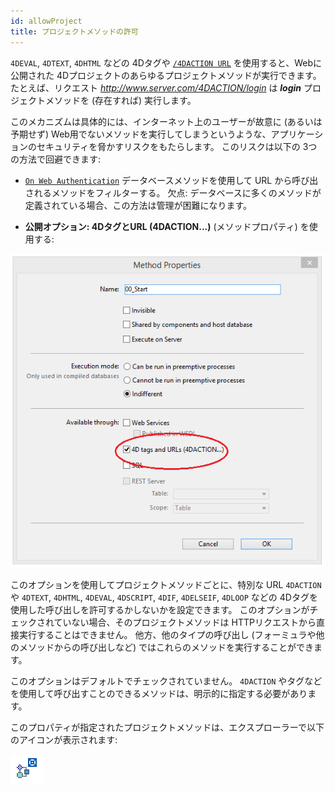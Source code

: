 ```yaml
---
id: allowProject
title: プロジェクトメソッドの許可
---
```


  
`4DEVAL`, `4DTEXT`, `4DHTML` などの 4Dタグや [`/4DACTION URL`](httpRequests.md#/4daction) を使用すると、Webに公開された 4Dプロジェクトのあらゆるプロジェクトメソッドが実行できます。 たとえば、リクエスト *<http://www.server.com/4DACTION/login>* は ***login*** プロジェクトメソッドを (存在すれば) 実行します。

このメカニズムは具体的には、インターネット上のユーザーが故意に (あるいは予期せず) Web用でないメソッドを実行してしまうというような、アプリケーションのセキュリティを脅かすリスクをもたらします。 このリスクは以下の 3つの方法で回避できます:

* [`On Web Authentication`](authentication.md#on-web-authentication) データベースメソッドを使用して URL から呼び出されるメソッドをフィルターする。 欠点: データベースに多くのメソッドが定義されている場合、この方法は管理が困難になります。

* **公開オプション: 4DタグとURL (4DACTION...)** (メソッドプロパティ) を使用する:

![](../assets/en/WebServer/methodProperties.png)

このオプションを使用してプロジェクトメソッドごとに、特別な URL `4DACTION` や `4DTEXT`, `4DHTML`, `4DEVAL`, `4DSCRIPT`, `4DIF`, `4DELSEIF`, `4DLOOP` などの 4Dタグを使用した呼び出しを許可するかしないかを設定できます。 このオプションがチェックされていない場合、そのプロジェクトメソッドは HTTPリクエストから直接実行することはできません。 他方、他のタイプの呼び出し (フォーミュラや他のメソッドからの呼び出しなど) ではこれらのメソッドを実行することができます。

このオプションはデフォルトでチェックされていません。 `4DACTION` やタグなどを使用して呼び出すことのできるメソッドは、明示的に指定する必要があります。

このプロパティが指定されたプロジェクトメソッドは、エクスプローラーで以下のアイコンが表示されます:

 ![](../assets/en/WebServer/methodIcon.png)
